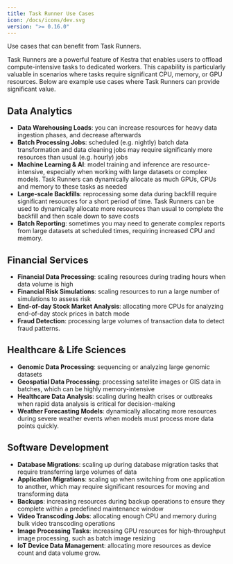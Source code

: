 ```yaml
---
title: Task Runner Use Cases
icon: /docs/icons/dev.svg
version: ">= 0.16.0"
---
```


Use cases that can benefit from Task Runners.

Task Runners are a powerful feature of Kestra that enables users to offload compute-intensive tasks to dedicated workers. This capability is particularly valuable in scenarios where tasks require significant CPU, memory, or GPU resources. Below are example use cases where Task Runners can provide significant value.

## Data Analytics
- **Data Warehousing Loads**: you can increase resources for heavy data ingestion phases, and decrease afterwards
- **Batch Processing Jobs**: scheduled (e.g. nightly) batch data transformation and data cleaning jobs may require significanly more resources than usual (e.g. hourly) jobs
- **Machine Learning & AI**: model training and inference are resource-intensive, especially when working with large datasets or complex models. Task Runners can dynamically allocate as much GPUs, CPUs and memory to these tasks as needed
- **Large-scale Backfills**: reprocessing some data during backfill require significant resources for a short period of time. Task Runners can be used to dynamically allocate more resources than usual to complete the backfill and then scale down to save costs
- **Batch Reporting**: sometimes you may need to generate complex reports from large datasets at scheduled times, requiring increased CPU and memory.

## Financial Services
- **Financial Data Processing**: scaling resources during trading hours when data volume is high
- **Financial Risk Simulations**: scaling resources to run a large number of simulations to assess risk
- **End-of-day Stock Market Analysis**: allocating more CPUs for analyzing end-of-day stock prices in batch mode
- **Fraud Detection**: processing large volumes of transaction data to detect fraud patterns.

## Healthcare & Life Sciences
- **Genomic Data Processing**: sequencing or analyzing large genomic datasets
- **Geospatial Data Processing**: processing satellite images or GIS data in batches, which can be highly memory-intensive
- **Healthcare Data Analysis**: scaling during health crises or outbreaks when rapid data analysis is critical for decision-making
- **Weather Forecasting Models**: dynamically allocating more resources during severe weather events when models must process more data points quickly.

## Software Development
- **Database Migrations**: scaling up during database migration tasks that require transferring large volumes of data
- **Application Migrations**: scaling up when switching from one application to another, which may require significant resources for moving and transforming data
- **Backups**: increasing resources during backup operations to ensure they complete within a predefined maintenance window
- **Video Transcoding Jobs**: allocating enough CPU and memory during bulk video transcoding operations
- **Image Processing Tasks**: increasing GPU resources for high-throughput image processing, such as batch image resizing
- **IoT Device Data Management**: allocating more resources as device count and data volume grow.

